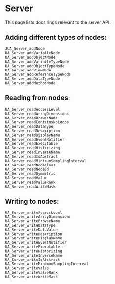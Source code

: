 # Server

This page lists docstrings relevant to the server API.

## Adding different types of nodes:

```@docs; canonical = false
JUA_Server_addNode
UA_Server_addVariableNode
UA_Server_addObjectNode 
UA_Server_addVariableTypeNode
UA_Server_addObjectTypeNode
UA_Server_addViewNode
UA_Server_addReferenceTypeNode
UA_Server_addDataTypeNode
UA_Server_addMethodNode
```

## Reading from nodes:

```@docs; canonical = false
UA_Server_readAccessLevel
UA_Server_readArrayDimensions
UA_Server_readBrowseName
UA_Server_readContainsNoLoops
UA_Server_readDataType
UA_Server_readDescription
UA_Server_readDisplayName
UA_Server_readEventNotifier
UA_Server_readExecutable
UA_Server_readHistorizing
UA_Server_readInverseName
UA_Server_readIsAbstract
UA_Server_readMinimumSamplingInterval
UA_Server_readNodeClass
UA_Server_readNodeId
UA_Server_readSymmetric
UA_Server_readValue
UA_Server_readValueRank
UA_Server_readWriteMask
```

## Writing to nodes:

```@docs; canonical = false
UA_Server_writeAccessLevel
UA_Server_writeArrayDimensions
UA_Server_writeBrowseName
UA_Server_writeDataType
UA_Server_writeDataValue
UA_Server_writeDescription
UA_Server_writeDisplayName
UA_Server_writeEventNotifier
UA_Server_writeExecutable
UA_Server_writeHistorizing
UA_Server_writeInverseName
UA_Server_writeIsAbstract
UA_Server_writeMinimumSamplingInterval
UA_Server_writeValue
UA_Server_writeValueRank
UA_Server_writeWriteMask
```
